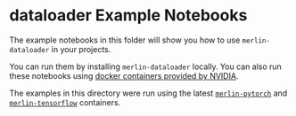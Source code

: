 # dataloader Example Notebooks

The example notebooks in this folder will show you how to use `merlin-dataloader` in your projects.

You can run them by installing `merlin-dataloader` locally. You can also run these notebooks using [docker containers provided by NVIDIA](https://catalog.ngc.nvidia.com/containers).

The examples in this directory were run using the latest [`merlin-pytorch`](https://catalog.ngc.nvidia.com/orgs/nvidia/teams/merlin/containers/merlin-pytorch) and [`merlin-tensorflow`](https://catalog.ngc.nvidia.com/orgs/nvidia/teams/merlin/containers/merlin-tensorflow) containers.
